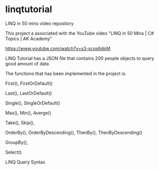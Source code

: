 # linqtutorial
LINQ in 50 mins video repository

This project a associated with the YouTube video "LINQ in 50 Mins | C# Topics | AK Academy"

https://www.youtube.com/watch?v=s3-scps6dpM

LINQ Tutorial has a JSON file that contains 200 people objects to query good amount of data

The functions that has been implemented in the project is:

First(), FirstOrDefault()

Last(), LastOrDefault()

Single(), SingleOrDefault()

Max(), Min(), Averge()

Take(), Skip(),

OrderBy(), OrderByDescending(), ThenBy(), ThenByDescending()

GroupBy(),

Select()

LINQ Query Syntax
